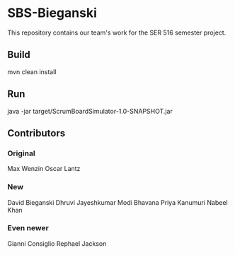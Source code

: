 # SBS-Bieganski
This repository contains our team's work for the SER 516 semester project.

## Build
mvn clean install

## Run
java -jar target/ScrumBoardSimulator-1.0-SNAPSHOT.jar

## Contributors

### Original
Max Wenzin
Oscar Lantz

### New
David Bieganski
Dhruvi Jayeshkumar Modi
Bhavana Priya Kanumuri
Nabeel Khan

### Even newer
Gianni Consiglio
Rephael Jackson
